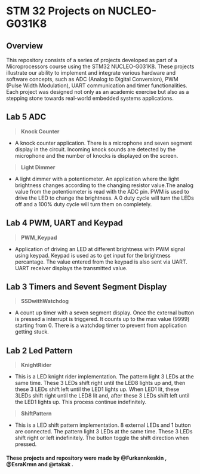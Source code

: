 # STM 32 Projects on NUCLEO-G031K8

## Overview
This repository consists of a series of projects developed as part of a Microprocessors course using the STM32 NUCLEO-G031K8. These projects illustrate our ability to implement and integrate various hardware and software concepts, such as ADC (Analog to Digital Conversion), PWM (Pulse Width Modulation), UART communication and timer functionalities. Each project was designed not only as an academic exercise but also as a stepping stone towards real-world embedded systems applications.


## Lab 5 ADC
>**Knock Counter**
- A knock counter application. There is a microphone and seven segment display in the circuit. Incoming knock sounds are detected by the microphone and the number of knocks is displayed on the screen.

>**Light Dimmer**
- A light dimmer with a potentiometer. An application where the light brightness changes according to the changing resistor value.The analog value from the potentiometer is read with the ADC pin. PWM is used to drive the LED to change the brightness. A 0 duty cycle will turn the LEDs off and a 100% duty cycle will turn them on completely.

## Lab 4 PWM, UART and Keypad
>**PWM_Keypad**
- Application of driving an LED at different brightness with PWM signal using keypad. Keypad is used as to get input for the brightness percantage. The value entered from the keypad is also sent via UART. UART receiver displays the transmitted value.

## Lab 3 Timers and Sevent Segment Display
>**SSDwithWatchdog**
- A count up timer with a seven segment display. Once the external button is pressed a interrupt is triggered. It counts up to the max value (9999) starting from 0. There is a watchdog timer to prevent from application getting stuck. 

## Lab 2 Led Pattern
>**KnightRider**
- This is a LED knight rider implementation. The pattern light 3 LEDs at the same time. These 3 LEDs shift right until the LED8 lights up and, then these 3 LEDs shift left until the LED1 lights up. When LED1 lit, these 3LEDs shift right until the LED8 lit and, after these 3 LEDs shift left until the LED1 lights up. This process continue indefinitely.

>**ShiftPattern**
- This is a LED shift pattern implementation. 8 external LEDs and 1 button are connected. The pattern light 3 LEDs at the same time.  These 3 LEDs shift right or left indefinitely.  The button toggle the shift direction when pressed.

#### These projects and repository were made by @Furkannkeskin , @EsraKrmn and @rtakak .